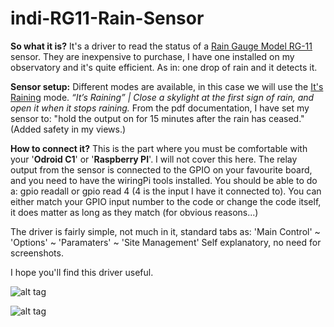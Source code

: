 # indi-RG11-Rain-Sensor

**So what it is?**
It's a driver to read the status of a [Rain Gauge Model RG-11](http://rainsensors.com/) sensor.
They are inexpensive to purchase, I have one installed on my observatory and it's quite efficient. As in: one drop of rain and it detects it.

**Sensor setup:**
Different modes are available, in this case we will use the [It's Raining](http://rainsensors.com) mode.
*“It’s Raining” | Close a skylight at the first sign of rain, and open it when it stops raining.*
From the pdf documentation, I have set my sensor to: "hold the output on for 15 minutes after the rain has ceased." (Added safety in my views.)

**How to connect it?**
This is the part where you must be comfortable with your '**Odroid C1**' or '**Raspberry PI**'. I will not cover this here. 
The relay output from the sensor is connected to the GPIO on your favourite board, and you need to have the wiringPi tools installed.
You should be able to do a:
gpio readall or gpio read 4 (4 is the input I have it connected to).
You can either match your GPIO input number to the code or change the code itself, it does matter as long as they match (for obvious reasons...)


The driver is fairly simple, not much in it, standard tabs as:
'Main Control' ~ 'Options' ~ 'Paramaters' ~ 'Site Management'
Self explanatory, no need for screenshots.


I hope you'll find this driver useful.



![alt tag](http://0144b4c2e6b6b1590378-8d8307f63a5046ee0a2d736269de64a5.r81.cf1.rackcdn.com/rainsensor1.png)

![alt tag](http://0144b4c2e6b6b1590378-8d8307f63a5046ee0a2d736269de64a5.r81.cf1.rackcdn.com/rainsensor2.png)
